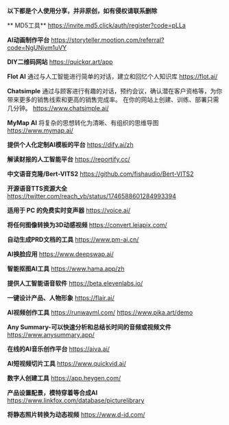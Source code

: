 **以下都是个人使用分享，并非原创，如有侵权请联系删除**

** MD5工具**
https://invite.md5.click/auth/register?code=pLLa

**AI动画制作平台**
https://storyteller.mootion.com/referral?code=NgUNjvm1uVY

**DIY二维码网站**
https://quickqr.art/app

**Flot AI**
通过与人工智能进行简单的对话，建立和回忆个人知识库
https://flot.ai/

**Chatsimple**
通过与顾客进行有趣的对话，预约会议，确认潜在客户资格等，为你带来更多的销售线索和更高的销售完成率。 在你的网站上创建、训练、部署只需几分钟。
https://www.chatsimple.ai/

**MyMap AI**
将复杂的思想转化为清晰、有组织的思维导图
https://www.mymap.ai/

**提供个人化定制AI模板的平台**
https://dify.ai/zh

**解读财报的人工智能平台**
https://reportify.cc/

**中文语音克隆/Bert-VITS2**
https://github.com/fishaudio/Bert-VITS2

**开源语音TTS资源大全**
https://twitter.com/reach_vb/status/1746588601284993394

**适用于 PC 的免费实时变声器**
https://voice.ai/

**将任何图像转换为3D动感视频**
https://convert.leiapix.com/

**自动生成PRD文档的工具**
https://www.pm-ai.cn/

**AI换脸应用**
https://www.deepswap.ai/

**智能抠图AI工具**
https://www.hama.app/zh

**提供人工智能语音软件**
https://beta.elevenlabs.io/

**一键设计产品、人物形象**
https://flair.ai/

**AI视频创作工具**
https://runwayml.com/
https://www.pika.art/demo

**Any Summary-可以快速分析和总结长时间的音频或视频文件**
https://www.anysummary.app/

**在线的AI音乐创作平台**
https://aiva.ai/

**AI短视频切片工具**
https://www.quickvid.ai/

**数字人创建工具**
https://app.heygen.com/

**产品设置配景，模特穿着等合成AI**
https://www.linkfox.com/database/picturelibrary

**将静态照片转换为动态视频**
https://www.d-id.com/




